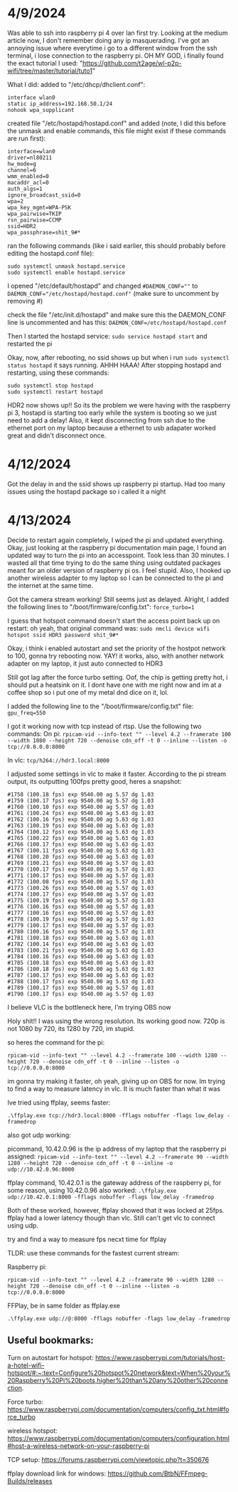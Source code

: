 # 4/9/2024
Was able to ssh into raspberry pi 4 over lan first try. Looking at the medium article now, I don't remember doing any ip masquerading. I've got an annoying issue where everytime i go to a different window from the ssh terminal, i lose connection to the raspberry pi. OH MY GOD, i finally found the exact tutorial I used: "https://github.com/t2age/wl-p2p-wifi/tree/master/tutorial/tuto1"

What I did:
added to "/etc/dhcp/dhclient.conf":
```
interface wlan0  
static ip_address=192.168.50.1/24  
nohook wpa_supplicant  
```

created file "/etc/hostapd/hostapd.conf" and added (note, I did this before the unmask and enable commands, this file might exist if these commands are run first):
```
interface=wlan0
driver=nl80211
hw_mode=g
channel=6
wmm_enabled=0
macaddr_acl=0
auth_algs=1
ignore_broadcast_ssid=0
wpa=2
wpa_key_mgmt=WPA-PSK
wpa_pairwise=TKIP
rsn_pairwise=CCMP
ssid=HDR2
wpa_passphrase=shit_9#*
```

ran the following commands (like i said earlier, this should probably before editing the hostapd.conf file): 
```
sudo systemctl unmask hostapd.service
sudo systemctl enable hostapd.service
```

I opened "/etc/default/hostapd" and changed ```#DAEMON_CONF=""``` to ```DAEMON_CONF="/etc/hostapd/hostapd.conf"``` (make sure to uncomment by removing #)

check the file "/etc/init.d/hostapd" and make sure this the DAEMON_CONF line is uncommented and has this: ```DAEMON_CONF=/etc/hostapd/hostapd.conf```

Then I started the hostapd service: ```sudo service hostapd start``` and restarted the pi


Okay, now, after rebooting, no ssid shows up but when i run ```sudo systemctl status hostapd``` it says running. AHHH HAAA! After stopping hostapd and restarting, using these commands:
```
sudo systemctl stop hostapd
sudo systemctl restart hostapd
```
HDR2 now shows up!! So its the problem we were having with the raspberry pi 3, hostapd is starting too early while the system is booting so we just need to add a delay! 
Also, it kept disconnecting from ssh due to the ethernet port on my laptop because a ethernet to usb adapater worked great and didn't disconnect once.

# 4/12/2024
Got the delay in and the ssid shows up raspberry pi startup. Had too many issues using the hostapd package so i called it a night

# 4/13/2024
Decide to restart again completely, I wiped the pi and updated everything. Okay, just looking at the raspberry pi documentation main page, I found an updated way to turn the pi into an accesspoint. Took less than 30 minutes. I wasted all that time trying to do the same thing using outdated packages meant for an older version of raspberry pi os. I feel stupid. Also, I hooked up another wireless adapter to my laptop so I can be connected to the pi and the internet at the same time.

Got the camera stream working! Still seems just as delayed. Alright, I added the following lines to "/boot/firmware/config.txt": ```force_turbo=1```

I guess that hotspot command doesn't start the access point back up on restart:
oh yeah, that original command was:
```sudo nmcli device wifi hotspot ssid HDR3 password shit_9#*```

Okay, i think i enabled autostart and set the priority of the hostpot network to 100, gonna try rebooting now. YAY! it works, also, with another network adapter on my laptop, it just auto connected to HDR3   

Still got lag after the force turbo setting. Oof, the chip is getting pretty hot, i should put a heatsink on it. I dont have one with me right now and im at a coffee shop so i put one of my metal dnd dice on it, lol.    

I added the following line to the "/boot/firmware/config.txt" file: ```gpu_freq=550```

I got it working now with tcp instead of rtsp. Use the following two commands:
On pi:
```rpicam-vid --info-text "" --level 4.2 --framerate 100 --width 1080 --height 720 --denoise cdn_off -t 0 --inline --listen -o tcp://0.0.0.0:8000```

In vlc:
```tcp/h264://hdr3.local:8000```

I adjusted some settings in vlc to make it faster. According to the pi stream output, its outputting 100fps pretty good, heres a snapshot:
```
#1758 (100.18 fps) exp 9540.00 ag 5.57 dg 1.03
#1759 (100.17 fps) exp 9540.00 ag 5.57 dg 1.03
#1760 (100.10 fps) exp 9540.00 ag 5.57 dg 1.03
#1761 (100.24 fps) exp 9540.00 ag 5.63 dg 1.03
#1762 (100.16 fps) exp 9540.00 ag 5.63 dg 1.03
#1763 (100.19 fps) exp 9540.00 ag 5.63 dg 1.03
#1764 (100.12 fps) exp 9540.00 ag 5.63 dg 1.03
#1765 (100.22 fps) exp 9540.00 ag 5.63 dg 1.03
#1766 (100.17 fps) exp 9540.00 ag 5.63 dg 1.03
#1767 (100.11 fps) exp 9540.00 ag 5.63 dg 1.03
#1768 (100.20 fps) exp 9540.00 ag 5.63 dg 1.03
#1769 (100.21 fps) exp 9540.00 ag 5.57 dg 1.03
#1770 (100.17 fps) exp 9540.00 ag 5.57 dg 1.03
#1771 (100.17 fps) exp 9540.00 ag 5.57 dg 1.03
#1772 (100.08 fps) exp 9540.00 ag 5.57 dg 1.03
#1773 (100.26 fps) exp 9540.00 ag 5.57 dg 1.03
#1774 (100.17 fps) exp 9540.00 ag 5.57 dg 1.03
#1775 (100.19 fps) exp 9540.00 ag 5.57 dg 1.03
#1776 (100.16 fps) exp 9540.00 ag 5.57 dg 1.03
#1777 (100.16 fps) exp 9540.00 ag 5.57 dg 1.03
#1778 (100.19 fps) exp 9540.00 ag 5.57 dg 1.03
#1779 (100.17 fps) exp 9540.00 ag 5.57 dg 1.03
#1780 (100.16 fps) exp 9540.00 ag 5.57 dg 1.03
#1781 (100.18 fps) exp 9540.00 ag 5.63 dg 1.03
#1782 (100.14 fps) exp 9540.00 ag 5.63 dg 1.03
#1783 (100.21 fps) exp 9540.00 ag 5.63 dg 1.03
#1784 (100.16 fps) exp 9540.00 ag 5.63 dg 1.03
#1785 (100.18 fps) exp 9540.00 ag 5.63 dg 1.03
#1786 (100.18 fps) exp 9540.00 ag 5.63 dg 1.03
#1787 (100.17 fps) exp 9540.00 ag 5.63 dg 1.03
#1788 (100.17 fps) exp 9540.00 ag 5.63 dg 1.03
#1789 (100.17 fps) exp 9540.00 ag 5.57 dg 1.03
#1790 (100.17 fps) exp 9540.00 ag 5.57 dg 1.03
```

I believe VLC is the bottleneck here, I'm trying OBS now

Holy shit!! I was using the wrong resolution. Its working good now. 720p is not 1080 by 720, its 1280 by 720, im stupid.

so heres the command for the pi:

```rpicam-vid --info-text "" --level 4.2 --framerate 100 --width 1280 --height 720 --denoise cdn_off -t 0 --inline --listen -o tcp://0.0.0.0:8000```

im gonna try making it faster, oh yeah, giving up on OBS for now. Im trying to find a way to measure latency in vlc. It is much faster than what it was


Ive tried using ffplay, seems faster: 

```.\ffplay.exe tcp://hdr3.local:8000 -fflags nobuffer -flags low_delay -framedrop```

also got udp working:

picommand, 10.42.0.96 is the ip address of my laptop that the raspberry pi assigned:
```rpicam-vid --info-text "" --level 4.2 --framerate 90 --width 1280 --height 720 --denoise cdn_off -t 0 --inline -o udp://10.42.0.96:8000```

ffplay command, 10.42.0.1 is the gateway address of the raspberry pi, for some reason, using 10.42.0.96 also worked:
```.\ffplay.exe udp://10.42.0.1:8000 -fflags nobuffer -flags low_delay -framedrop```

Both of these worked, however, ffplay showed that it was locked at 25fps. ffplay had a lower latency though than vlc. Still can't get vlc to connect using udp. 

try and find a way to measure fps necxt time for ffplay

TLDR: use these commands for the fastest current stream:

Raspberry pi:

```rpicam-vid --info-text "" --level 4.2 --framerate 90 --width 1280 --height 720 --denoise cdn_off -t 0 --inline --listen -o tcp://0.0.0.0:8000```

FFPlay, be in same folder as ffplay.exe

```.\ffplay.exe udp://@:8000 -fflags nobuffer -flags low_delay -framedrop```

## Useful bookmarks:
Turn on autostart for hotspot:
https://www.raspberrypi.com/tutorials/host-a-hotel-wifi-hotspot/#:~:text=Configure%20hotspot%20network&text=When%20your%20Raspberry%20Pi%20boots,higher%20than%20any%20other%20connection.

Force turbo:
https://www.raspberrypi.com/documentation/computers/config_txt.html#force_turbo

wireless hotspot: 
https://www.raspberrypi.com/documentation/computers/configuration.html#host-a-wireless-network-on-your-raspberry-pi

TCP setup:
https://forums.raspberrypi.com/viewtopic.php?t=350676

ffplay download link for windows:
https://github.com/BtbN/FFmpeg-Builds/releases

